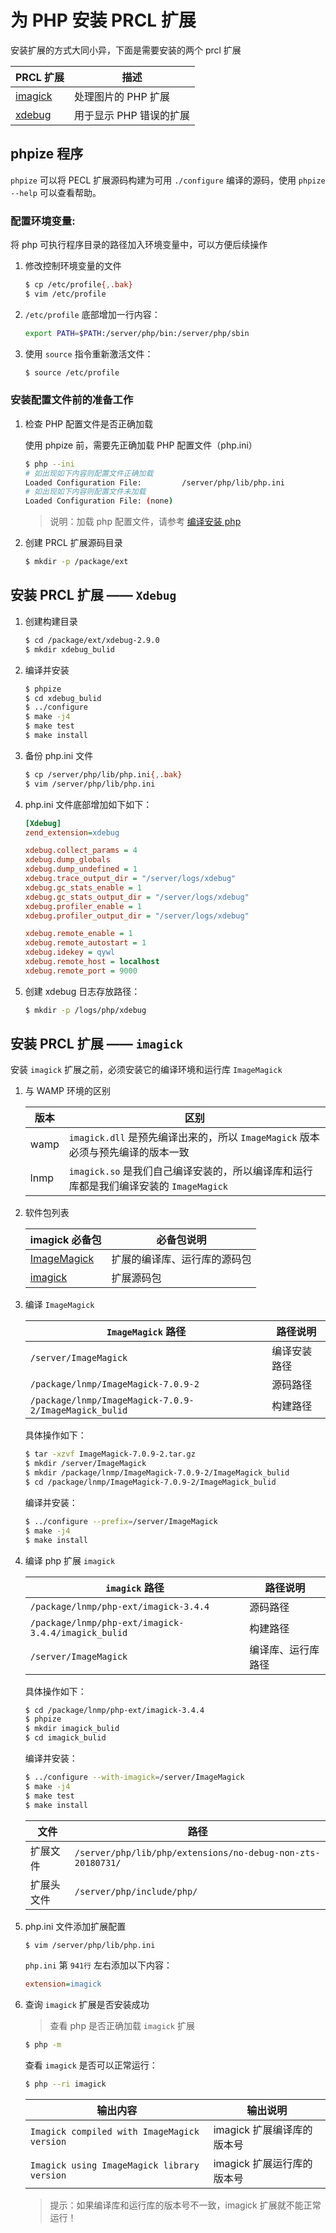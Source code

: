 # 为 PHP 安装 PRCL 扩展

安装扩展的方式大同小异，下面是需要安装的两个 prcl 扩展

| PRCL 扩展                                       | 描述                    |
| ----------------------------------------------- | ----------------------- |
| [imagick](https://pecl.php.net/package/imagick) | 处理图片的 PHP 扩展     |
| [xdebug](https://pecl.php.net/package/xdebug)   | 用于显示 PHP 错误的扩展 |

## phpize 程序

`phpize` 可以将 PECL 扩展源码构建为可用 `./configure` 编译的源码，使用 `phpize --help` 可以查看帮助。

### 配置环境变量:

将 php 可执行程序目录的路径加入环境变量中，可以方便后续操作

1. 修改控制环境变量的文件

   ```sh
   $ cp /etc/profile{,.bak}
   $ vim /etc/profile
   ```

2. `/etc/profile` 底部增加一行内容：

   ```sh
   export PATH=$PATH:/server/php/bin:/server/php/sbin
   ```

3. 使用 `source` 指令重新激活文件：

   ```sh
   $ source /etc/profile
   ```

### 安装配置文件前的准备工作

1. 检查 PHP 配置文件是否正确加载

   使用 phpize 前，需要先正确加载 PHP 配置文件（php.ini）

   ```sh
   $ php --ini
   # 如出现如下内容则配置文件正确加载
   Loaded Configuration File:         /server/php/lib/php.ini
   # 如出现如下内容则配置文件未加载
   Loaded Configuration File: (none)
   ```

   > 说明：加载 php 配置文件，请参考 [编译安装 php](./03-编译安装php.md)

2. 创建 PRCL 扩展源码目录

   ```sh
   $ mkdir -p /package/ext
   ```

## 安装 PRCL 扩展 —— `Xdebug`

1. 创建构建目录

   ```sh
   $ cd /package/ext/xdebug-2.9.0
   $ mkdir xdebug_bulid
   ```

2. 编译并安装

   ```sh
   $ phpize
   $ cd xdebug_bulid
   $ ../configure
   $ make -j4
   $ make test
   $ make install
   ```

3. 备份 php.ini 文件

   ```sh
   $ cp /server/php/lib/php.ini{,.bak}
   $ vim /server/php/lib/php.ini
   ```

4. php.ini 文件底部增加如下如下：

   ```ini
   [Xdebug]
   zend_extension=xdebug

   xdebug.collect_params = 4
   xdebug.dump_globals
   xdebug.dump_undefined = 1
   xdebug.trace_output_dir = "/server/logs/xdebug"
   xdebug.gc_stats_enable = 1
   xdebug.gc_stats_output_dir = "/server/logs/xdebug"
   xdebug.profiler_enable = 1
   xdebug.profiler_output_dir = "/server/logs/xdebug"

   xdebug.remote_enable = 1
   xdebug.remote_autostart = 1
   xdebug.idekey = qywl
   xdebug.remote_host = localhost
   xdebug.remote_port = 9000
   ```

5. 创建 xdebug 日志存放路径：

   ```sh
   $ mkdir -p /logs/php/xdebug
   ```

## 安装 PRCL 扩展 —— `imagick`

安装 `imagick` 扩展之前，必须安装它的编译环境和运行库 `ImageMagick`

1. 与 WAMP 环境的区别

   | 版本 | 区别                                                                                  |
   | ---- | ------------------------------------------------------------------------------------- |
   | wamp | `imagick.dll` 是预先编译出来的，所以 `ImageMagick` 版本必须与预先编译的版本一致       |
   | lnmp | `imagick.so` 是我们自己编译安装的，所以编译库和运行库都是我们编译安装的 `ImageMagick` |

2. 软件包列表

   | imagick 必备包                                                                   | 必备包说明                   |
   | -------------------------------------------------------------------------------- | ---------------------------- |
   | [ImageMagick](https://github.com/ImageMagick/ImageMagick/archive/7.0.9-2.tar.gz) | 扩展的编译库、运行库的源码包 |
   | [imagick](https://pecl.php.net/get/imagick-3.4.4.tgz)                            | 扩展源码包                   |

3. 编译 `ImageMagick`

   | `ImageMagick` 路径                                    | 路径说明     |
   | ----------------------------------------------------- | ------------ |
   | `/server/ImageMagick`                                 | 编译安装路径 |
   | `/package/lnmp/ImageMagick-7.0.9-2`                   | 源码路径     |
   | `/package/lnmp/ImageMagick-7.0.9-2/ImageMagick_bulid` | 构建路径     |

   具体操作如下：

   ```sh
   $ tar -xzvf ImageMagick-7.0.9-2.tar.gz
   $ mkdir /server/ImageMagick
   $ mkdir /package/lnmp/ImageMagick-7.0.9-2/ImageMagick_bulid
   $ cd /package/lnmp/ImageMagick-7.0.9-2/ImageMagick_bulid
   ```

   编译并安装：

   ```sh
   $ ../configure --prefix=/server/ImageMagick
   $ make -j4
   $ make install
   ```

4. 编译 php 扩展 `imagick`

   | `imagick` 路径                                      | 路径说明           |
   | --------------------------------------------------- | ------------------ |
   | `/package/lnmp/php-ext/imagick-3.4.4`               | 源码路径           |
   | `/package/lnmp/php-ext/imagick-3.4.4/imagick_bulid` | 构建路径           |
   | `/server/ImageMagick`                               | 编译库、运行库路径 |

   具体操作如下：

   ```sh
   $ cd /package/lnmp/php-ext/imagick-3.4.4
   $ phpize
   $ mkdir imagick_bulid
   $ cd imagick_bulid
   ```

   编译并安装：

   ```sh
   $ ../configure --with-imagick=/server/ImageMagick
   $ make -j4
   $ make test
   $ make install
   ```

   | 文件       | 路径                                                        |
   | ---------- | ----------------------------------------------------------- |
   | 扩展文件   | `/server/php/lib/php/extensions/no-debug-non-zts-20180731/` |
   | 扩展头文件 | `/server/php/include/php/`                                  |

5. php.ini 文件添加扩展配置

   ```sh
   $ vim /server/php/lib/php.ini
   ```

   `php.ini` 第 `941行` 左右添加以下内容：

   ```ini
   extension=imagick
   ```

6. 查询 `imagick` 扩展是否安装成功

   > 查看 php 是否正确加载 `imagick` 扩展

   ```sh
   $ php -m
   ```

   查看 `imagick` 是否可以正常运行：

   ```sh
   $ php --ri imagick
   ```

   | 输出内容                                    | 输出说明                   |
   | ------------------------------------------- | -------------------------- |
   | `Imagick compiled with ImageMagick version` | imagick 扩展编译库的版本号 |
   | `Imagick using ImageMagick library version` | imagick 扩展运行库的版本号 |

   > 提示：如果编译库和运行库的版本号不一致，imagick 扩展就不能正常运行！
